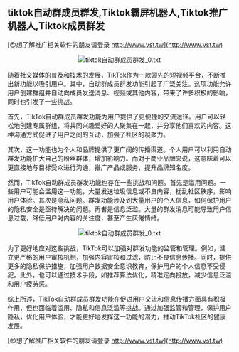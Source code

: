## **tiktok自动群成员群发,Tiktok霸屏机器人,Tiktok推广机器人,Tiktok成员群发**

[😍想了解推广相关软件的朋友请登录 http://www.vst.tw](http://www.vst.tw)

 <center><img src="https://vst.tw/MP4/tuiguang/png/7.png" alt="tiktok自动群成员群发_0.txt"></center>

随着社交媒体的普及和技术的发展，TikTok作为一款领先的短视频平台，不断推出新功能以吸引用户。其中，自动群成员群发功能引起了广泛关注。这项功能允许用户创建群组并自动向成员发送消息、视频或其他内容，带来了许多积极的影响，同时也引发了一些挑战。

首先，TikTok自动群成员群发功能为用户提供了更便捷的交流途径。用户可以轻松地创建专属群组，将共同兴趣爱好的人聚集在一起，并分享他们喜欢的内容。这种沟通方式促进了用户之间的互动，加强了社区的凝聚力。

其次，这一功能也为个人和品牌提供了更广阔的传播渠道。个人用户可以利用自动群发功能扩大自己的粉丝群体，增加影响力。而对于商业品牌来说，这意味着可以更直接地与目标受众进行沟通，推广产品或服务，提升品牌知名度。

然而，TikTok自动群成员群发功能也存在一些挑战和问题。首先是滥用问题。一些用户可能会滥用这一功能，大量发送垃圾信息或不良内容，扰乱社区秩序，影响用户体验。其次是隐私问题。群发功能涉及到大量用户的个人信息，如何保护用户的隐私安全是亟待解决的问题。再者是信息泛滥。大量的群发消息可能导致用户信息过载，降低用户对内容的关注度，甚至产生厌倦情绪。

 <center><img src="https://vst.tw/MP4/tuiguang/png/1.png" alt="tiktok自动群成员群发_0.txt"></center>

为了更好地应对这些挑战，TikTok可以加强对群发功能的监管和管理。例如，建立更严格的用户审核机制，加强内容审核和过滤，防止不良信息传播。同时，提供更多的隐私保护措施，加强用户数据安全意识教育，保护用户的个人信息不受侵犯。此外，也可以通过技术手段，如推荐算法优化，精准定向投放，减少信息泛滥和用户疲劳感。

综上所述，TikTok自动群成员群发功能在促进用户交流和信息传播方面具有积极作用，但也面临着滥用、隐私和信息泛滥等挑战。通过加强监管和管理，保护用户隐私，优化用户体验，才能更好地发挥这一功能的潜力，推动TikTok社区的健康发展。

[😍想了解推广相关软件的朋友请登录 http://www.vst.tw](http://www.vst.tw)



